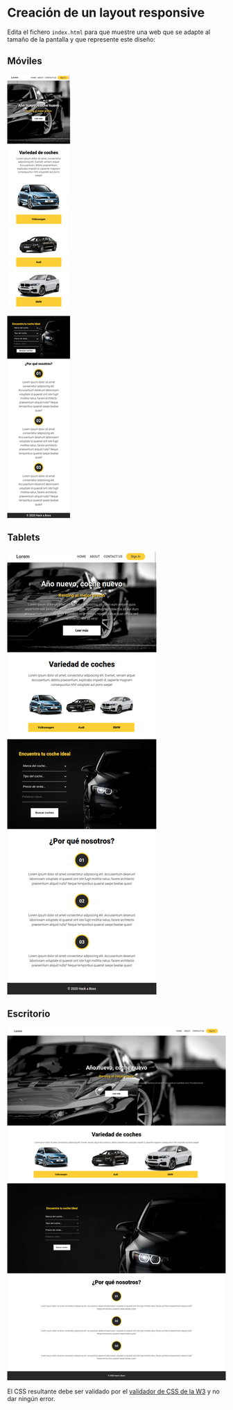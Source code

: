 # Creación de un layout responsive

Edita el fichero `index.html` para que muestre una web que se adapte al tamaño de la pantalla y que represente este diseño:

## Móviles

![Versión movil](./examples/movil.png)

## Tablets

![Versión tablet](./examples/tablet.png)

## Escritorio

![Versión escritorio](./examples/desktop.png)

El CSS resultante debe ser validado por el [validador de CSS de la W3](https://jigsaw.w3.org/css-validator/#validate_by_input) y no dar ningún error.
